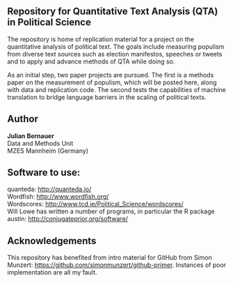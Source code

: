 ## Repository for Quantitative Text Analysis (QTA) in Political Science

The repository is home of replication material for a project on the quantitative analysis of political text. The goals include measuring populism from diverse text sources such as election manifestos, speeches or tweets and to apply and advance methods of QTA while doing so. 

As an initial step, two paper projects are pursued. The first is a methods paper on the measurement of populism, which will be posted here, along with data and replication code. The second tests the capabilities of machine translation to bridge language barriers in the scaling of political texts. 

## Author
**Julian Bernauer**  
Data and Methods Unit  
MZES Mannheim (Germany) 

## Software to use: 
quanteda: http://quanteda.io/  
Wordfish: http://www.wordfish.org/  
Wordscores: http://www.tcd.ie/Political_Science/wordscores/  
Will Lowe has written a number of programs, in particular the R package austin: http://conjugateprior.org/software/  

## Acknowledgements
This repository has benefited from intro material for GitHub from Simon Munzert:
https://github.com/simonmunzert/github-primer. Instances of poor implementation are all my fault. 
